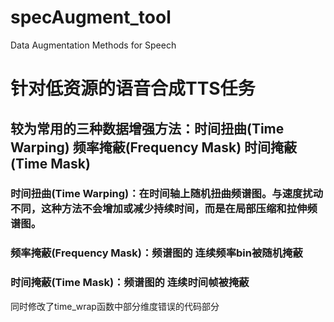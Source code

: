 # specAugment_tool
Data Augmentation Methods for Speech

# 针对低资源的语音合成TTS任务
## 较为常用的三种数据增强方法：时间扭曲(Time Warping) 频率掩蔽(Frequency Mask) 时间掩蔽(Time Mask)

### 时间扭曲(Time Warping)：在时间轴上随机扭曲频谱图。与速度扰动不同，这种方法不会增加或减少持续时间，而是在局部压缩和拉伸频谱图。
### 频率掩蔽(Frequency Mask)：频谱图的 连续频率bin被随机掩蔽
### 时间掩蔽(Time Mask)：频谱图的 连续时间帧被掩蔽

同时修改了time_wrap函数中部分维度错误的代码部分
